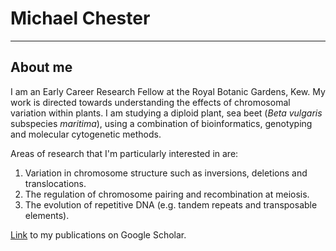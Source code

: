 # Michael Chester
---

## About me
I am an Early Career Research Fellow at the Royal Botanic Gardens, Kew. My work is directed towards understanding the effects of chromosomal variation within plants. I am studying a diploid plant, sea beet (*Beta vulgaris* subspecies *maritima*), using a combination of bioinformatics, genotyping and molecular cytogenetic methods. 

Areas of research that I'm particularly interested in are:
 1. Variation in chromosome structure such as inversions, deletions and translocations.
 2. The regulation of chromosome pairing and recombination at meiosis.
 3. The evolution of repetitive DNA (e.g. tandem repeats and transposable elements).
 
[Link](https://scholar.google.co.uk/citations?user=IoZ1pUwAAAAJ&hl=en) to my publications on Google Scholar.

